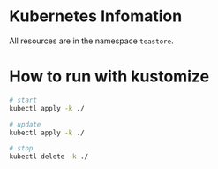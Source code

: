 # Kubernetes Infomation

All resources are in the namespace `teastore`.

# How to run with kustomize

```bash
# start
kubectl apply -k ./

# update
kubectl apply -k ./

# stop
kubectl delete -k ./
```